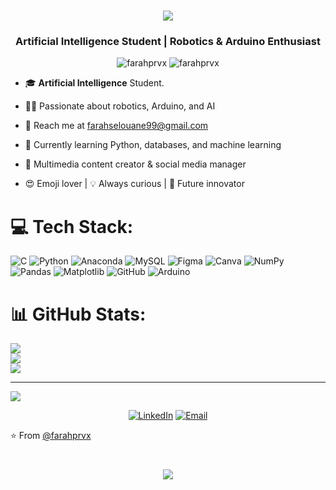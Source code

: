 <img align="right"  />

<h1 align="center">
    <img src="https://readme-typing-svg.herokuapp.com/?font=Righteous&size=35&center=true&vCenter=true&width=500&height=70&duration=4000&lines=Hi+There!;+I'm+farah+selouane;" />
<h3 align="center">Artificial Intelligence Student | Robotics & Arduino Enthusiast </h3>

<p align="center"> <img src="https://komarev.com/ghpvc/?username=farahprvx&label=Profile%20views&color=0e75b6&style=flat" alt="farahprvx" />
		   <img src="https://img.shields.io/github/followers/farahprvx?label=Followers" alt="farahprvx" />

    
    
- 🎓 **Artificial Intelligence** Student.

- 👨‍💻  Passionate about robotics, Arduino, and AI

- 📝 Reach me at farahselouane99@gmail.com

- 🌱 Currently learning Python, databases, and machine learning

- 🎨 Multimedia content creator & social media manager

- 😍 Emoji lover | 💡 Always curious | 🚀 Future innovator








# 💻 Tech Stack:
![C](https://img.shields.io/badge/c-%2300599C.svg?style=for-the-badge&logo=c&logoColor=white) ![Python](https://img.shields.io/badge/python-3670A0?style=for-the-badge&logo=python&logoColor=ffdd54) ![Anaconda](https://img.shields.io/badge/Anaconda-%2344A833.svg?style=for-the-badge&logo=anaconda&logoColor=white) ![MySQL](https://img.shields.io/badge/mysql-4479A1.svg?style=for-the-badge&logo=mysql&logoColor=white) ![Figma](https://img.shields.io/badge/figma-%23F24E1E.svg?style=for-the-badge&logo=figma&logoColor=white) ![Canva](https://img.shields.io/badge/Canva-%2300C4CC.svg?style=for-the-badge&logo=Canva&logoColor=white) ![NumPy](https://img.shields.io/badge/numpy-%23013243.svg?style=for-the-badge&logo=numpy&logoColor=white) ![Pandas](https://img.shields.io/badge/pandas-%23150458.svg?style=for-the-badge&logo=pandas&logoColor=white) ![Matplotlib](https://img.shields.io/badge/Matplotlib-%23ffffff.svg?style=for-the-badge&logo=Matplotlib&logoColor=black) ![GitHub](https://img.shields.io/badge/github-%23121011.svg?style=for-the-badge&logo=github&logoColor=white) ![Arduino](https://img.shields.io/badge/-Arduino-00979D?style=for-the-badge&logo=Arduino&logoColor=white)
# 📊 GitHub Stats:
![](https://github-readme-stats.vercel.app/api?username=farahprvx&theme=merko&hide_border=false&include_all_commits=false&count_private=false)<br/>
![](https://nirzak-streak-stats.vercel.app/?user=farahprvx&theme=merko&hide_border=false)<br/>
![](https://github-readme-stats.vercel.app/api/top-langs/?username=farahprvx&theme=merko&hide_border=false&include_all_commits=false&count_private=false&layout=compact)

---
[![](https://visitcount.itsvg.in/api?id=farahprvx&icon=0&color=0)](https://visitcount.itsvg.in)


<p align="center">
<a href="https://www.linkedin.com/in/farah-selouane" target="_blank"><img alt="LinkedIn" src="https://img.shields.io/badge/LinkedIn-@farahprvx-blue?style=flat&logo=linkedin"></a>
<a href="mailto:farahselouane99@gmail.com"><img alt="Email" src="https://img.shields.io/badge/Email-farahselouane99@gmail.com-blue?style=flat&logo=gmail"></a>
</p>


⭐️ From [@farahprvx](https://github.com/farahprvx)

<!-- Proudly created with GPRM ( https://gprm.itsvg.in ) -->




<h1 align="center">
    <img src="https://readme-typing-svg.herokuapp.com/?font=Righteous&size=35&center=true&vCenter=true&width=500&height=70&duration=4000&lines=thank+you!+👋;" />

 
